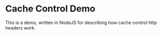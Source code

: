 # Cache Control Demo

This is a demo, written in NodeJS for describing how cache control http headers work.
